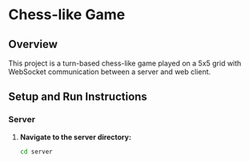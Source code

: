 # Chess-like Game

## Overview
This project is a turn-based chess-like game played on a 5x5 grid with WebSocket communication between a server and web client.

## Setup and Run Instructions

### Server

1. **Navigate to the server directory:**
   ```bash
   cd server
